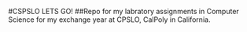 #CSPSLO LETS GO!
##Repo for my labratory assignments in Computer Science for my exchange year at CPSLO, CalPoly in California.

